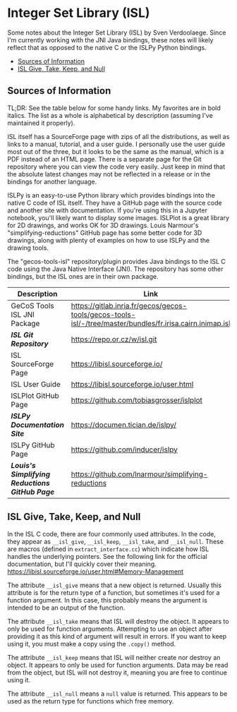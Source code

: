 # Integer Set Library (ISL)
Some notes about the Integer Set Library (ISL) by Sven Verdoolaege.
Since I'm currently working with the JNI Java bindings, these notes will likely reflect that
as opposed to the native C or the ISLPy Python bindings.

- [Sources of Information](#sources-of-information)
- [ISL Give, Take, Keep, and Null](#isl-give-take-keep-and-null)

## Sources of Information
TL;DR: See the table below for some handy links.
My favorites are in bold italics.
The list as a whole is alphabetical by description
(assuming I've maintained it properly).

ISL itself has a SourceForge page with zips of all the distributions,
as well as links to a manual, tutorial, and a user guide.
I personally use the user guide most out of the three,
but it looks to be the same as the manual, which is a PDF instead of an HTML page.
There is a separate page for the Git repository where you can view the code very easily.
Just keep in mind that the absolute latest changes may not be reflected
in a release or in the bindings for another language.

ISLPy is an easy-to-use Python library which provides bindings into the native C code of ISL itself.
They have a GitHub page with the source code and another site with documentation.
If you're using this in a Jupyter notebook, you'll likely want to display some images.
ISLPlot is a great library for 2D drawings, and works OK for 3D drawings.
Louis Narmour's "simplifying-reductions" GitHub page has some better code for 3D drawings,
along with plenty of examples on how to use ISLPy and the drawing tools.

The "gecos-tools-isl" repository/plugin provides Java bindings to the ISL C code
using the Java Native Interface (JNI).
The repository has some other bindings, but the ISL ones are in their own package.

| Description                                      | Link                                                                                                      |
| ------------------------------------------------ | --------------------------------------------------------------------------------------------------------- |
| GeCoS Tools ISL JNI Package                      | https://gitlab.inria.fr/gecos/gecos-tools/gecos-tools-isl/-/tree/master/bundles/fr.irisa.cairn.jnimap.isl |
| ***ISL Git Repository***                         | https://repo.or.cz/w/isl.git                                                                              |
| ISL SourceForge Page                             | https://libisl.sourceforge.io/                                                                            |
| ISL User Guide                                   | https://libisl.sourceforge.io/user.html                                                                   |
| ISLPlot GitHub Page                              | https://github.com/tobiasgrosser/islplot                                                                  |
| ***ISLPy Documentation Site***                   | https://documen.tician.de/islpy/                                                                          |
| ISLPy GitHub Page                                | https://github.com/inducer/islpy                                                                          |
| ***Louis's Simplifying Reductions GitHub Page*** | https://github.com/lnarmour/simplifying-reductions                                                        |

## ISL Give, Take, Keep, and Null
In the ISL C code, there are four commonly used attributes.
In the code, they appear as `__isl_give`, `__isl_keep`, `__isl_take`, and `__isl_null`.
These are macros (defined in `extract_interface.cc`)
which indicate how ISL handles the underlying pointers.
See the following link for the official documentation,
but I'll quickly cover their meaning.
https://libisl.sourceforge.io/user.html#Memory-Management

The attribute `__isl_give` means that a new object is returned.
Usually this attribute is for the return type of a function,
but sometimes it's used for a function argument.
In this case, this probably means the argument is intended to be an output of the function.

The attribute `__isl_take` means that ISL will destroy the object.
It appears to only be used for function arguments.
Attempting to use an object after providing it as this kind of argument will result in errors.
If you want to keep using it, you must make a copy using the `.copy()` method.

The attribute `__isl_keep` means that ISL will neither create nor destroy an object.
It appears to only be used for function arguments.
Data may be read from the object, but ISL will not destroy it,
meaning you are free to continue using it.

The attribute `__isl_null` means a `null` value is returned.
This appears to be used as the return type for functions which free memory.
